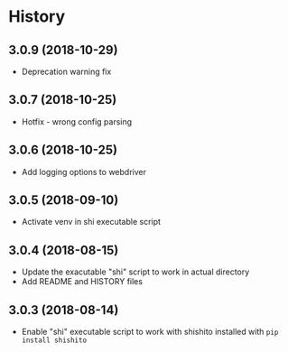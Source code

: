 # History

## 3.0.9 (2018-10-29)
* Deprecation warning fix

## 3.0.7 (2018-10-25)
* Hotfix - wrong config parsing

## 3.0.6 (2018-10-25)
* Add logging options to webdriver

## 3.0.5 (2018-09-10)
* Activate venv in shi executable script

## 3.0.4 (2018-08-15)
* Update the exacutable "shi" script to work in actual directory
* Add README and HISTORY files

## 3.0.3 (2018-08-14)
* Enable "shi" executable script to work with shishito installed with `pip install shishito`